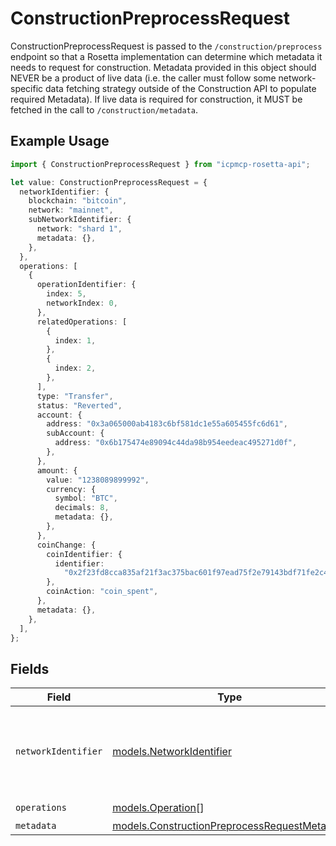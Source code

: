 # ConstructionPreprocessRequest

ConstructionPreprocessRequest is passed to the `/construction/preprocess` endpoint so that a Rosetta implementation can determine which metadata it needs to request for construction. Metadata provided in this object should NEVER be a product of live data (i.e. the caller must follow some network-specific data fetching strategy outside of the Construction API to populate required Metadata). If live data is required for construction, it MUST be fetched in the call to `/construction/metadata`.

## Example Usage

```typescript
import { ConstructionPreprocessRequest } from "icpmcp-rosetta-api";

let value: ConstructionPreprocessRequest = {
  networkIdentifier: {
    blockchain: "bitcoin",
    network: "mainnet",
    subNetworkIdentifier: {
      network: "shard 1",
      metadata: {},
    },
  },
  operations: [
    {
      operationIdentifier: {
        index: 5,
        networkIndex: 0,
      },
      relatedOperations: [
        {
          index: 1,
        },
        {
          index: 2,
        },
      ],
      type: "Transfer",
      status: "Reverted",
      account: {
        address: "0x3a065000ab4183c6bf581dc1e55a605455fc6d61",
        subAccount: {
          address: "0x6b175474e89094c44da98b954eedeac495271d0f",
        },
      },
      amount: {
        value: "1238089899992",
        currency: {
          symbol: "BTC",
          decimals: 8,
          metadata: {},
        },
      },
      coinChange: {
        coinIdentifier: {
          identifier:
            "0x2f23fd8cca835af21f3ac375bac601f97ead75f2e79143bdf71fe2c4be043e8f:1",
        },
        coinAction: "coin_spent",
      },
      metadata: {},
    },
  ],
};
```

## Fields

| Field                                                                                              | Type                                                                                               | Required                                                                                           | Description                                                                                        |
| -------------------------------------------------------------------------------------------------- | -------------------------------------------------------------------------------------------------- | -------------------------------------------------------------------------------------------------- | -------------------------------------------------------------------------------------------------- |
| `networkIdentifier`                                                                                | [models.NetworkIdentifier](../models/networkidentifier.md)                                         | :heavy_check_mark:                                                                                 | The network_identifier specifies which network a particular object is associated with.             |
| `operations`                                                                                       | [models.Operation](../models/operation.md)[]                                                       | :heavy_check_mark:                                                                                 | N/A                                                                                                |
| `metadata`                                                                                         | [models.ConstructionPreprocessRequestMetadata](../models/constructionpreprocessrequestmetadata.md) | :heavy_minus_sign:                                                                                 | N/A                                                                                                |